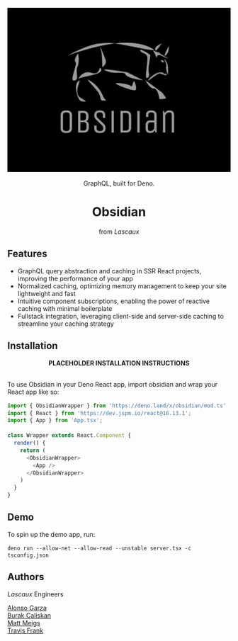 ![Obsidian](./assets/logoSilver.jpg)

<div align="center">GraphQL, built for Deno.</div>

<div align="center">

<h1>Obsidian</h1>

from <em>Lascaux</em>

</div>

## Features

- GraphQL query abstraction and caching in SSR React projects, improving the performance of your app
- Normalized caching, optimizing memory management to keep your site lightweight and fast
- Intuitive component subscriptions, enabling the power of reactive caching with minimal boilerplate
- Fullstack integration, leveraging client-side and server-side caching to streamline your caching strategy

## Installation

<div align="center"><strong>PLACEHOLDER INSTALLATION INSTRUCTIONS</strong></div>
<br>

To use Obsidian in your Deno React app, import obsidian and wrap your React app like so:

```javascript
import { ObsidianWrapper } from 'https://deno.land/x/obsidian/mod.ts'
import { React } from 'https://dev.jspm.io/react@16.13.1';
import { App } from 'App.tsx';

class Wrapper extends React.Component {
  render() {
    return (
      <ObsidianWrapper>
        <App />
      </ObsidianWrapper>
    )
  }
}
```
	
## Demo

To spin up the demo app, run:

	deno run --allow-net --allow-read --unstable server.tsx -c tsconfig.json

## Authors

*Lascaux* Engineers

[Alonso Garza](https://github.com/Alonsog66)  
[Burak Caliskan](https://github.com/CaliskanBurak)  
[Matt Meigs](https://github.com/mmeigs)  
[Travis Frank](https://github.com/TravisFrankMTG/) 
